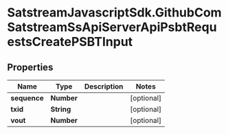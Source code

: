 # SatstreamJavascriptSdk.GithubComSatstreamSsApiServerApiPsbtRequestsCreatePSBTInput

## Properties
Name | Type | Description | Notes
------------ | ------------- | ------------- | -------------
**sequence** | **Number** |  | [optional] 
**txid** | **String** |  | [optional] 
**vout** | **Number** |  | [optional] 
